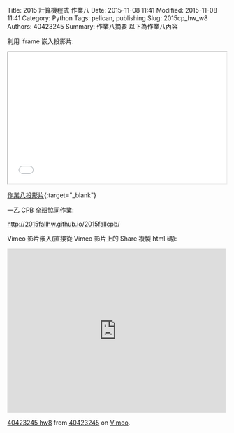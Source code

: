 Title: 2015 計算機程式 作業八
Date: 2015-11-08 11:41
Modified: 2015-11-08 11:41
Category: Python
Tags: pelican, publishing
Slug: 2015cp_hw_w8
Authors: 40423245
Summary: 作業八摘要
以下為作業八內容

利用 iframe 嵌入投影片:

<iframe src="40423245_cp_w8.html" width="500" height="300"></iframe>

[作業八投影片](40423245_cp_w8.html){:target="_blank"}

一乙 CPB 全班協同作業: 

<a href="http://2015fallhw.github.io/2015fallcpb/">http://2015fallhw.github.io/2015fallcpb/</a>


Vimeo 影片嵌入(直接從 Vimeo 影片上的 Share 複製 html 碼):

<iframe src="https://player.vimeo.com/video/152281027" width="500" height="375" frameborder="0" webkitallowfullscreen mozallowfullscreen allowfullscreen></iframe>
<p><a href="https://vimeo.com/152281027">40423245 hw8</a> from <a href="https://vimeo.com/user47996237">40423245</a> on <a href="https://vimeo.com">Vimeo</a>.</p>
